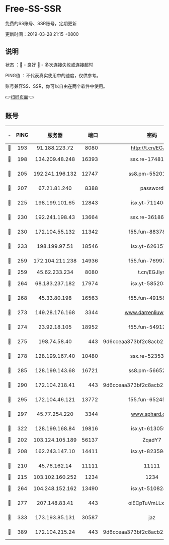 # Free-SS-SSR

免费的SS账号、SSR账号，定期更新

更新时间：2019-03-28 21:15 +0800

## 说明

状态     ：🙂 - 良好 🙁 - 多次连接失败或连接超时

PING值   ：不代表真实使用中的速度，仅供参考。

账号兼容SS、SSR，你可以自由在两个软件中使用。

👉[扫码页面](https://liesauer.github.io/Free-SS-SSR/)👈

## 账号

|-|PING|服务器|端口|密码|加密方式|区域|
|:----:|:----:|:-----:|-----:|:----:|:----:|:----:|
|🙂|193|91.188.223.72|8080|http://t.cn/EGJIyrl|rc4-md5|RU|
|🙂|198|134.209.48.248|16393|ssx.re-17481925|aes-256-cfb|US|
|🙂|205|192.241.196.132|12747|ss8.pm-55201194|aes-256-cfb|US|
|🙂|207|67.21.81.240|8388|password|aes-256-cfb|US|
|🙂|225|198.199.101.65|12843|isx.yt-71140516|aes-256-cfb|US|
|🙂|230|192.241.198.43|13664|ssx.re-36186556|aes-256-cfb|US|
|🙂|230|172.104.55.132|11342|f55.fun-88378676|aes-256-cfb|SG|
|🙂|233|198.199.97.51|18546|isx.yt-62615759|aes-256-cfb|US|
|🙂|259|172.104.211.238|14936|f55.fun-76997042|aes-256-cfb|US|
|🙂|259|45.62.233.234|8080|t.cn/EGJIyrl|rc4-md5|CA|
|🙂|264|68.183.237.182|17974|isx.yt-58520363|aes-256-cfb|SG|
|🙂|268|45.33.80.198|16563|f55.fun-49158417|aes-256-cfb|US|
|🙂|273|149.28.176.168|3344|www.darrenliuwei.com|aes-256-cfb|AU|
|🙂|274|23.92.18.105|18952|f55.fun-54912159|aes-256-cfb|US|
|🙂|275|198.74.58.40|443|9d6cceaa373bf2c8acb22e60b6a58be6|aes-256-cfb|US|
|🙂|278|128.199.167.40|10480|ssx.re-52353486|aes-256-cfb|SG|
|🙂|285|128.199.143.68|16721|ss8.pm-56652632|aes-256-cfb|SG|
|🙂|290|172.104.218.41|443|9d6cceaa373bf2c8acb22e60b6a58be6|aes-256-cfb|US|
|🙂|295|172.104.46.121|13772|f55.fun-65245413|aes-256-cfb|SG|
|🙂|297|45.77.254.220|3344|www.sphard.com|aes-256-cfb|SG|
|🙂|322|128.199.168.84|19816|isx.yt-61305982|aes-256-cfb|SG|
|🙂|202|103.124.105.189|56137|ZqadY7|chacha20|US|
|🙂|208|162.243.147.10|14411|isx.yt-82359453|aes-256-cfb|US|
|🙂|210|45.76.162.14|11111|11111|aes-256-cfb|SG|
|🙂|215|103.102.160.252|1234|1234|rc4-md5|JP|
|🙂|264|104.248.152.162|13490|isx.yt-51082460|aes-256-cfb|SG|
|🙂|277|207.148.83.41|443|oiECpTuVmLLxk4Ts|aes-256-cfb|AU|
|🙂|333|173.193.85.131|30587|jaz|aes-256-cfb|US|
|🙂|389|172.104.215.24|443|9d6cceaa373bf2c8acb22e60b6a58be6|aes-256-cfb|US|
